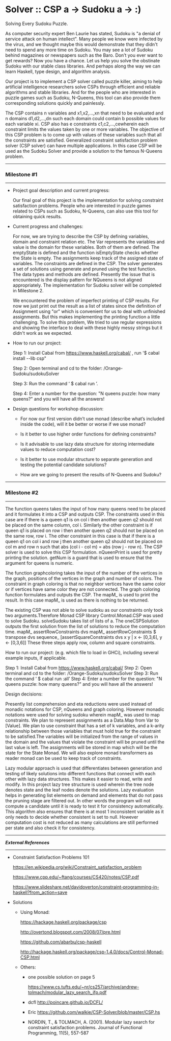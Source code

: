 # Solver :: CSP a -> Sudoku a -> :) 

Solving Every Sudoku Puzzle. 

As computer security expert Ben Laurie has stated, Sudoku is "a denial of service attack on human intellect". Many people we know were infected by the virus, and we thought maybe this would demonstrate that they didn't need to spend any more time on Sudoku. You may see a lot of Sudoku behind magazines or newspapers such as the Baro. Don’t you ever want to get rewards? Now you have a chance. Let us help you solve the obstinate Sudoku with our stable class libraries. And perhaps along the way we can learn Haskell, type design, and algorithm analysis.


Our project is to implement a CSP solver called puzzle killer, aiming to help artificial intelligence researchers solve CSPs through efficient and reliable algorithms and stable libraries. And for the people who are interested in puzzle games such as Sudoku, N-Queens, this tool can also provide them corresponding solutions quickly and painlessly.


The CSP contains n variables and x1,x2,...,xn that need to be evaluated and n domains d1,d2,...,dn such each domain could contain b possible values for each variable xi. CSP also has e constraints c1,c2,...,cewherein each constraint limits the values taken by one or more variables. The objective of this CSP problem is to come up with values of these variables such that all the constraints are satisfied. Generalized constraint satisfaction problem solver (CSP solver) can have multiple applications. In this case CSP will be used as the Sudoku Solver and provide a solution to the famous N-Queens problem.

***********************
### Milestone #1
***********************

- Project goal description and current progress:

  Our final goal of this project is the implementation for solving constraint satisfaction problems. People who are interested in puzzle games related to CSPs such as Sudoku, N-Queens, can also use this tool for obtaining quick results.
 
- Current progress and challenges:

  For now, we are trying to describe the CSP by defining variables, domain and constraint relation etc. The Var represents the variables and value is the domain for these variables. Both of them are defined. The emptyState is defined and the function isEmptyState checks whether the State is empty. The assignments keep track of the assigned state of variables. The constraints are defined in the CSP. The solver generates a set of solutions using generate and pruned using the test function. The data types and methods are defined. Presently the issue that is encountered is the display pattern for NQueens is not aligned appropriately. The implementation for Sudoku solver will be completed in Milestone 2. 
  
  We encountered the problem of imperfect printing of CSP results. For now we just print out the result as a list of states since the definition of Assignment using "or" which is convenient for us to deal with unfinished assignments. But this makes implementing the printing function a little challenging. To solve this  problem, We tried to use regular expressions and showing the interface to deal with these highly messy strings but it didn't work as we expected.


- How to run our project:

  Step 1: Install Cabal from https://www.haskell.org/cabal/ , run '$ cabal install --lib csp"

  Step 2: Open terminal and cd to the folder: /Orange-Sudoku/sudokuSolver

  Step 3: Run the command ‘ $ cabal run ’. 

  Step 4: Enter a number for the question: "N queens puzzle: how many queens?" and you will have all the answers!
  

- Design questions for workshop discussion:

  - For now our first version didn’t use monad (describe what’s included inside the code), will it be better or worse if we use monad?

  - Is it better to use higher order functions for defining constraints?

  - Is it advisable to use lazy data structure for storing intermediate values to reduce computation cost?

  - Is it better to use modular structure to separate generation and testing the potential candidate solutions? 
 
  - How are we going to present the results of N-Queens and Sudoku?


***********************
### Milestone #2
***********************

The function queens takes the input of how many queens need to be placed and it formulates it into a CSP and outputs CSP. The constraints used in this case are if there is a queen q1 is on col i then another queen q2 should not be placed on the same column, col i. Similarly the other constraint is if queen q1 is placed on row i then another queen q2 should not be placed on the same row, row i. The other constraint in this case is that if there is a queen q1 on col i and row j then another queen q2 should not be placed on col m and row n such that abs (col i - col m) = abs (row j - row n). The CSP solver is used to solve this CSP formulation. nQueenPrint is used for pretty printing the solution. getNum is a guard that is used to ensure that the argument for queens is numeric.

The function graphcoloring takes the input of the number of the vertices in the graph, positions of the vertices in the graph and number of colors. The constraint in graph coloring is that no neighbor vertices have the same color or if vertices have same color they are not connected. The graph coloring function formulates and outputs the CSP. The mapM_ is used to print the result. In this case mapM_ is used as there is nothing to be returned. 
 
The existing CSP was not able to solve sudoku as our constraints only took two arguments.Therefore Monad CSP library Control.Monad.CSP was used to solve Sudoku. solveSudoku takes list of lists of a. The oneCSPSolution outputs the first solution from the list of solutions to reduce the computation time. 
mapM_ assertRowConstraints dvs
mapM_ assertRowConstraints $ transpose dvs
sequence_ [assertSquareConstraints dvs x y | x <- [0,3,6], y <- [0,3,6]]
These three steps apply row, column and square constraints. 

How to run our project:
 (e.g. which file to load in GHCi), including several example inputs, if applicable.

Step 1: Install Cabal from https://www.haskell.org/cabal/
Step 2: Open terminal and cd to the folder: /Orange-Sudoku/sudokuSolver
Step 3: Run the command ‘ $ cabal run :all’
Step 4: Enter a number for the question: "N queens puzzle: how many queens?" and you will have all the answers!

Design decisions:


Presently list comprehension and eta reductions were used instead of monadic notations for CSP, nQueens and graph coloring. However monadic notations were used for solving sudoku wherein mapM_ was used to map constraints. We plan to represent assignments as a Data.Map from Var to [Value]. We plan to use constraint that has a set of k variables, and a k-arity relationship between those variables that must hold true for the constraint to be satisfied.The variables will be initialized from the range of values in the domain and the values that violate the constraint will be pruned until the last value is left. The assignments will be stored in map which will be the state for the State Monad. We will also explore monad transformers as reader monad can be used to keep track of constraints. 

Lazy modular approach is used that differentiates between generation and testing of likely solutions into different functions that connect with each other with lazy data structures. This makes it easier to read, write and modify. In this project lazy tree structure is used wherein the tree node denotes state and the leaf nodes denote the solutions. Lazy evaluation helps in generating list elements on demand and elements that do not pass the pruning stage are filtered out. In other words the program will not compute a candidate until it is ready to test it for consistency automatically. This algorithm also ensures that there is at most 1 inconsistent variable as it only needs to decide whether consistent is set to null. However computation cost is not reduced as many calculations are still performed per state and also check it for consistency.


















*************************
***External References***
*************************

- Constraint Satisfaction Problems 101

  https://en.wikipedia.org/wiki/Constraint_satisfaction_problem
  
  https://www.cpp.edu/~ftang/courses/CS420/notes/CSP.pdf
  
  https://www.slideshare.net/davidoverton/constraint-programming-in-haskell?from_action=save

- Solutions
    - Using Monad:
    
      https://hackage.haskell.org/package/csp
      
      http://overtond.blogspot.com/2008/07/pre.html
      
      https://github.com/abarbu/csp-haskell
      
      http://hackage.haskell.org/package/csp-1.4.0/docs/Control-Monad-CSP.html
      
    - Others:
    
      - one possible solution on page 5
      
        https://www.cs.tufts.edu/~nr/cs257/archive/andrew-tolmach/modular_lazy_search_jfp.pdf
        
      - dcfl
        http://poincare.github.io/DCFL/
        
      - Eric
        https://github.com/walkie/CSP-Solver/blob/master/CSP.hs
        
      - NORDIN, T., & TOLMACH, A. (2001). Modular lazy search for constraint satisfaction problems. Journal of Functional Programming, 11(5), 557-587











